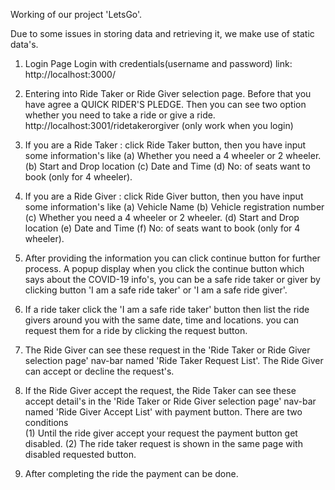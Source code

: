 Working of our project 'LetsGo'.

Due to some issues in storing data and retrieving it, we make use of static data's.

1. Login Page
   Login with credentials(username and password) link:  http://localhost:3000/

2. Entering into Ride Taker or Ride Giver selection page. Before that you have agree a QUICK RIDER'S PLEDGE.
   Then you can see two option whether you need to take a ride or give a ride. http://localhost:3001/ridetakerorgiver (only work when you login)

3. If you are a Ride Taker : click Ride Taker button, then you have input some information's like 
                                                      (a) Whether you need a 4 wheeler or 2 wheeler.
                                                      (b) Start and Drop location
                                                      (c) Date and Time
                                                      (d) No: of seats want to book (only for 4 wheeler).

4. If you are a Ride Giver : click Ride Giver button, then you have input some information's like
                                                      (a) Vehicle Name
                                                      (b) Vehicle registration number 
                                                      (c) Whether you need a 4 wheeler or 2 wheeler.
                                                      (d) Start and Drop location
                                                      (e) Date and Time
                                                      (f) No: of seats want to book (only for 4 wheeler).

5. After providing the information you can click continue button for further process. A popup display when you click the continue button which says about the COVID-19 info's, you can be a safe ride taker or giver by clicking button 'I am a safe ride taker' or 'I am a safe ride giver'.

6. If a ride taker click the 'I am a safe ride taker' button then list the ride givers around you with the same date, time and locations. you can request them for a ride by clicking the request button.

7. The Ride Giver can see these request in the 'Ride Taker or Ride Giver selection page' nav-bar named 'Ride Taker Request List'. The Ride Giver can accept or decline the request's.

8. If the Ride Giver accept the request, the Ride Taker can see these accept detail's in the 'Ride Taker or Ride Giver selection page'  nav-bar named 'Ride Giver Accept List' with payment button. There are two conditions  
                                    (1) Until the ride giver accept your request the payment button get disabled.
                                    (2) The ride taker request is shown in the same page with disabled requested button.

9. After completing the ride the payment can be done.
